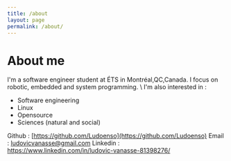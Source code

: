 ```yaml
---
title: /about
layout: page
permalink: /about/
---
```

# About me

I'm a software engineer student at ÉTS in Montréal,QC,Canada. I focus on robotic, embedded and system programming.
\\
I'm also interested in : 
- Software engineering
- Linux
- Opensource
- Sciences (natural and social)

Github : [https://github.com/Ludoenso](https://github.com/Ludoenso)
Email : ludovicvanasse@gmail.com
Linkedin : https://www.linkedin.com/in/ludovic-vanasse-81398276/